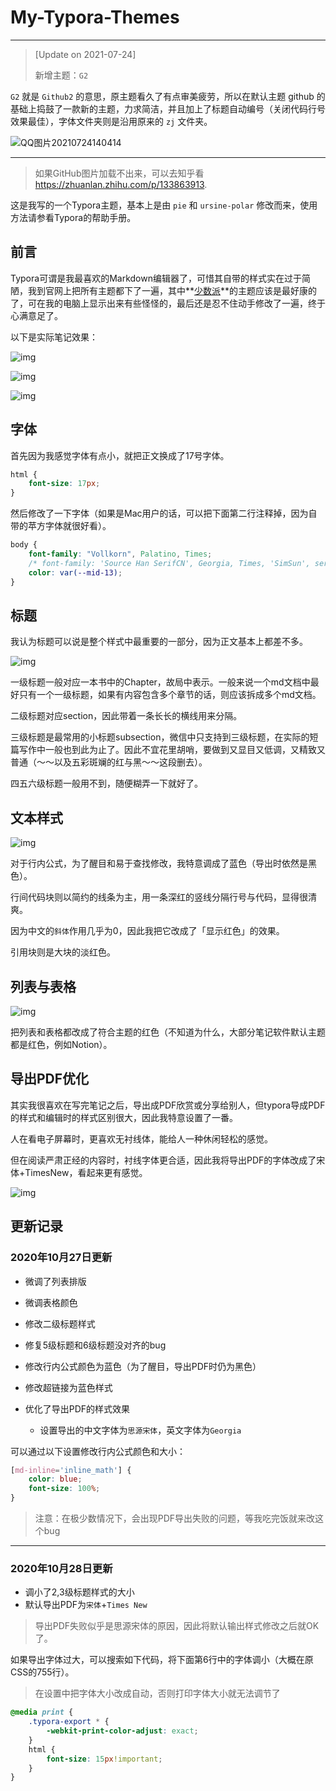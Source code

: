 # My-Typora-Themes



---

> [Update on 2021-07-24]
>
> 新增主题：`G2`

`G2` 就是 `Github2` 的意思，原主题看久了有点审美疲劳，所以在默认主题 github 的基础上捣鼓了一款新的主题，力求简洁，并且加上了标题自动编号（关闭代码行号效果最佳），字体文件夹则是沿用原来的 `zj` 文件夹。

![QQ图片20210724140414](http://pic.theigrams.cn/20210724140505.jpg?imagslim)


___



> 如果GitHub图片加载不出来，可以去知乎看 https://zhuanlan.zhihu.com/p/133863913.

这是我写的一个Typora主题，基本上是由 `pie` 和 `ursine-polar` 修改而来，使用方法请参看Typora的帮助手册。

## 前言

Typora可谓是我最喜欢的Markdown编辑器了，可惜其自带的样式实在过于简陋，我到官网上把所有主题都下了一遍，其中**[少数派](https://link.zhihu.com/?target=https%3A//sspai.com/post/43873)**的主题应该是最好康的了，可在我的电脑上显示出来有些怪怪的，最后还是忍不住动手修改了一遍，终于心满意足了。


以下是实际笔记效果：

![img](https://pic1.zhimg.com/v2-173163ac793fbcda62af0f6f3d895a08_r.jpg)

![img](https://pic2.zhimg.com/v2-99f8f27984d0e1d1f1662a27cadbda41_r.jpg)

![img](https://pic2.zhimg.com/v2-7459caa13776f9a83f138ead20031361_r.jpg)

## 字体

首先因为我感觉字体有点小，就把正文换成了17号字体。

```css
html {
    font-size: 17px;
}
```

然后修改了一下字体（如果是Mac用户的话，可以把下面第二行注释掉，因为自带的苹方字体就很好看）。

```css
body {
    font-family: "Vollkorn", Palatino, Times;
    /* font-family: 'Source Han SerifCN', Georgia, Times, 'SimSun', serif!important; */
    color: var(--mid-13);
}
```



## 标题

我认为标题可以说是整个样式中最重要的一部分，因为正文基本上都差不多。

![img](https://pic2.zhimg.com/v2-6172c76a27bde96e4c2342796352c921_r.jpg)

一级标题一般对应一本书中的Chapter，故局中表示。一般来说一个md文档中最好只有一个一级标题，如果有内容包含多个章节的话，则应该拆成多个md文档。

二级标题对应section，因此带着一条长长的横线用来分隔。

三级标题是最常用的小标题subsection，微信中只支持到三级标题，在实际的短篇写作中一般也到此为止了。因此不宜花里胡哨，要做到又显目又低调，又精致又普通（～～以及五彩斑斓的红与黑～～这段删去）。

四五六级标题一般用不到，随便糊弄一下就好了。



## 文本样式

![img](https://pic2.zhimg.com/v2-3b263b633366f0dec168b44877c6880d_r.jpg)

对于行内公式，为了醒目和易于查找修改，我特意调成了蓝色（导出时依然是黑色）。

行间代码块则以简约的线条为主，用一条深红的竖线分隔行号与代码，显得很清爽。

因为中文的`斜体`作用几乎为0，因此我把它改成了「显示红色」的效果。

引用块则是大块的淡红色。



## 列表与表格

![img](https://pic2.zhimg.com/v2-aef79f96d7a55254258f7f39970e2001_r.jpg)

把列表和表格都改成了符合主题的红色（不知道为什么，大部分笔记软件默认主题都是红色，例如Notion）。



## 导出PDF优化

其实我很喜欢在写完笔记之后，导出成PDF欣赏或分享给别人，但typora导成PDF的样式和编辑时的样式区别很大，因此我特意设置了一番。

人在看电子屏幕时，更喜欢无衬线体，能给人一种休闲轻松的感觉。

但在阅读严肃正经的内容时，衬线字体更合适，因此我将导出PDF的字体改成了宋体+TimesNew，看起来更有感觉。

![img](https://pic2.zhimg.com/v2-15e30641f95416a64934a53d41293df9_r.jpg)

## 更新记录

### 2020年10月27日更新

- 微调了列表排版

- 微调表格颜色

- 修改二级标题样式

- 修复5级标题和6级标题没对齐的bug

- 修改行内公式颜色为蓝色（为了醒目，导出PDF时仍为黑色）

- 修改超链接为蓝色样式

- 优化了导出PDF的样式效果
  - 设置导出的中文字体为`思源宋体`，英文字体为`Georgia`
  
  

可以通过以下设置修改行内公式颜色和大小：

```css
[md-inline='inline_math'] {
    color: blue;
    font-size: 100%;
}
```

> 注意：在极少数情况下，会出现PDF导出失败的问题，等我吃完饭就来改这个bug


---

### 2020年10月28日更新

- 调小了2,3级标题样式的大小
- 默认导出PDF为`宋体`+`Times New`

> 导出PDF失败似乎是思源宋体的原因，因此将默认输出样式修改之后就OK了。



如果导出字体过大，可以搜索如下代码，将下面第6行中的字体调小（大概在原CSS的755行）。

> 在设置中把字体大小改成自动，否则打印字体大小就无法调节了

```css
@media print {
    .typora-export * {
        -webkit-print-color-adjust: exact;
    }
    html {
        font-size: 15px!important;
    }
}
```

